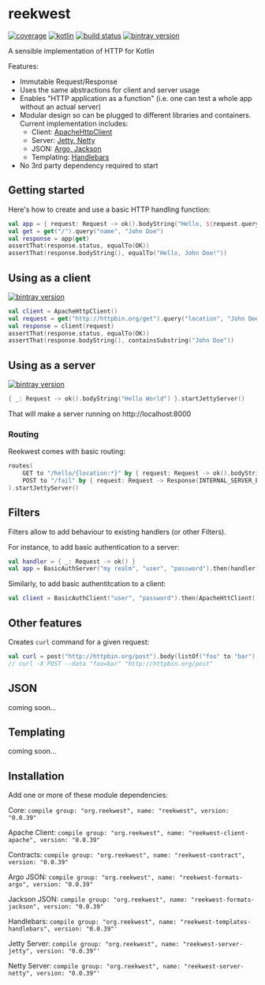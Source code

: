 # reekwest

[![coverage](https://coveralls.io/repos/reekwest/reekwest/badge.svg?branch=master)](https://coveralls.io/github/reekwest/reekwest?branch=master)
[![kotlin](https://img.shields.io/badge/kotlin-1.1.2-blue.svg)](http://kotlinlang.org)
[![build status](https://travis-ci.org/reekwest/reekwest.svg?branch=master)](https://travis-ci.org/reekwest/reekwest)
[![bintray version](https://api.bintray.com/packages/reekwest/maven/reekwest/images/download.svg)](https://bintray.com/reekwest/maven/reekwest/_latestVersion)

A sensible implementation of HTTP for Kotlin

Features:
 * Immutable Request/Response
 * Uses the same abstractions for client and server usage
 * Enables "HTTP application as a function" (i.e. one can test a whole app without an actual server)
 * Modular design so can be plugged to different libraries and containers. Current implementation includes:
   * Client: [ApacheHttpClient](#using-as-a-client) 
   * Server: [Jetty, Netty](#using-as-a-server)
   * JSON: [Argo, Jackson](#json)
   * Templating: [Handlebars](#templating)
 * No 3rd party dependency required to start

## Getting started

Here's how to create and use a basic HTTP handling function:

```kotlin
val app = { request: Request -> ok().bodyString("Hello, ${request.query("name")}!") }
val get = get("/").query("name", "John Doe")
val response = app(get)
assertThat(response.status, equalTo(OK))
assertThat(response.bodyString(), equalTo("Hello, John Doe!"))
```

## Using as a client

[![bintray version](https://api.bintray.com/packages/reekwest/maven/reekwest/images/download.svg)](https://bintray.com/reekwest/maven/reekwest-client-apache/_latestVersion)

```kotlin
val client = ApacheHttpClient()
val request = get("http://httpbin.org/get").query("location", "John Doe")
val response = client(request)
assertThat(response.status, equalTo(OK))
assertThat(response.bodyString(), containsSubstring("John Doe"))
```

## Using as a server

[![bintray version](https://api.bintray.com/packages/reekwest/maven/reekwest/images/download.svg)](https://bintray.com/reekwest/maven/reekwest-server-jetty/_latestVersion)

```kotlin
{ _: Request -> ok().bodyString("Hello World") }.startJettyServer()
```

That will make a server running on http://localhost:8000

### Routing

Reekwest comes with basic routing:

```kotlin
routes(
    GET to "/hello/{location:*}" by { request: Request -> ok().bodyString("Hello, ${request.path("location")}!") },
    POST to "/fail" by { request: Request -> Response(INTERNAL_SERVER_ERROR) }
).startJettyServer()
```

## Filters

Filters allow to add behaviour to existing handlers (or other Filters). 

For instance, to add basic authentication to a server:

```kotlin
val handler = { _: Request -> ok() }
val app = BasicAuthServer("my realm", "user", "password").then(handler)
```

Similarly, to add basic authentitcation to a client:

```kotlin
val client = BasicAuthClient("user", "password").then(ApacheHttClient())
```

## Other features

Creates `curl` command for a given request:

```kotlin
val curl = post("http://httpbin.org/post").body(listOf("foo" to "bar").toBody()).toCurl()
// curl -X POST --data "foo=bar" "http://httpbin.org/post"
```

## JSON

coming soon...

## Templating

coming soon...

## Installation

Add one or more of these module dependencies:


Core: ```compile group: "org.reekwest", name: "reekwest", version: "0.0.39"```

Apache Client: ```compile group: "org.reekwest", name: "reekwest-client-apache", version: "0.0.39"```

Contracts: ```compile group: "org.reekwest", name: "reekwest-contract", version: "0.0.39"```

Argo JSON: ```compile group: "org.reekwest", name: "reekwest-formats-argo", version: "0.0.39"```

Jackson JSON: ```compile group: "org.reekwest", name: "reekwest-formats-jackson", version: "0.0.39"```

Handlebars: ```compile group: "org.reekwest", name: "reekwest-templates-handlebars", version: "0.0.39"'```

Jetty Server: ```compile group: "org.reekwest", name: "reekwest-server-jetty", version: "0.0.39"'```

Netty Server: ```compile group: "org.reekwest", name: "reekwest-server-netty", version: "0.0.39"'```
